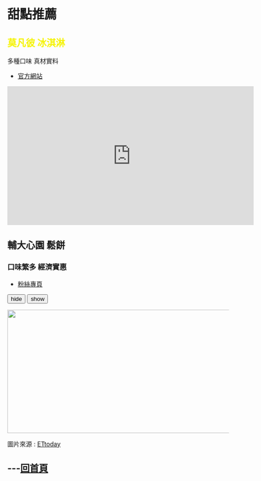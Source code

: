 <html>
<head>
  <style>
    .red-text {
      color:#f5000d;
    }
    .orange-text{
      color:#f55c00;
    }
    .yellow-text{
      color:#f5f300;
    }
    .blue-text{
      color:#0009ff;
    }
   </style>
</head>
<h1>甜點推薦</h1><p>
 



<h2 class="yellow-text">  莫凡彼 冰淇淋  </h2><p>
  
<p>  多種口味   真材實料  </p><p>
  <ul>
    <li><a href="https://www.mvp-icecream.com.tw/index.php?ac=MenuShow1">官方網站</a></li>
  </ul><p>
  
<iframe width="560" height="315" src="https://www.youtube.com/embed/UTCIla-84hA" frameborder="0" allow="accelerometer; autoplay; encrypted-media; gyroscope; picture-in-picture" allowfullscreen></iframe><p>
  
  <h2 class="-text">  輔大心園   鬆餅  </h2><p>

<h3>  口味繁多  經濟實惠  </h3><p>
    <ul>
        <li><a href="https://www.facebook.com/CIAO.WEI.waffle/">粉絲專頁</a></li>
    </ul>
    
<div>
<script src="https://ajax.googleapis.com/ajax/libs/jquery/2.2.4/jquery.min.js"></script>

<script>
$(document).ready(function(){
   $("#hide").click(function(){
    $("div").hide();
  });
  $("#show").click(function(){
    $("div").show();
  });
});
</script>

<button id="hide"> hide </button>
<button id="hide"> show </button>

<img id="comp-ja6kq5fb1imgimage" style="width: 560px; height: 280px;" src="https://cdn2.ettoday.net/images/3406/d3406781.jpg" ><p>

<p>圖片來源 : <a href="https://www.ettoday.net/news/20180712/1209708.htm">ETtoday</a></p>


<h2>---<a href="https://gary7lu.github.io/Food/">回首頁</a></h2>



